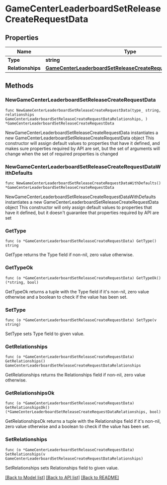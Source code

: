 # GameCenterLeaderboardSetReleaseCreateRequestData

## Properties

Name | Type | Description | Notes
------------ | ------------- | ------------- | -------------
**Type** | **string** |  | 
**Relationships** | [**GameCenterLeaderboardSetReleaseCreateRequestDataRelationships**](GameCenterLeaderboardSetReleaseCreateRequestDataRelationships.md) |  | 

## Methods

### NewGameCenterLeaderboardSetReleaseCreateRequestData

`func NewGameCenterLeaderboardSetReleaseCreateRequestData(type_ string, relationships GameCenterLeaderboardSetReleaseCreateRequestDataRelationships, ) *GameCenterLeaderboardSetReleaseCreateRequestData`

NewGameCenterLeaderboardSetReleaseCreateRequestData instantiates a new GameCenterLeaderboardSetReleaseCreateRequestData object
This constructor will assign default values to properties that have it defined,
and makes sure properties required by API are set, but the set of arguments
will change when the set of required properties is changed

### NewGameCenterLeaderboardSetReleaseCreateRequestDataWithDefaults

`func NewGameCenterLeaderboardSetReleaseCreateRequestDataWithDefaults() *GameCenterLeaderboardSetReleaseCreateRequestData`

NewGameCenterLeaderboardSetReleaseCreateRequestDataWithDefaults instantiates a new GameCenterLeaderboardSetReleaseCreateRequestData object
This constructor will only assign default values to properties that have it defined,
but it doesn't guarantee that properties required by API are set

### GetType

`func (o *GameCenterLeaderboardSetReleaseCreateRequestData) GetType() string`

GetType returns the Type field if non-nil, zero value otherwise.

### GetTypeOk

`func (o *GameCenterLeaderboardSetReleaseCreateRequestData) GetTypeOk() (*string, bool)`

GetTypeOk returns a tuple with the Type field if it's non-nil, zero value otherwise
and a boolean to check if the value has been set.

### SetType

`func (o *GameCenterLeaderboardSetReleaseCreateRequestData) SetType(v string)`

SetType sets Type field to given value.


### GetRelationships

`func (o *GameCenterLeaderboardSetReleaseCreateRequestData) GetRelationships() GameCenterLeaderboardSetReleaseCreateRequestDataRelationships`

GetRelationships returns the Relationships field if non-nil, zero value otherwise.

### GetRelationshipsOk

`func (o *GameCenterLeaderboardSetReleaseCreateRequestData) GetRelationshipsOk() (*GameCenterLeaderboardSetReleaseCreateRequestDataRelationships, bool)`

GetRelationshipsOk returns a tuple with the Relationships field if it's non-nil, zero value otherwise
and a boolean to check if the value has been set.

### SetRelationships

`func (o *GameCenterLeaderboardSetReleaseCreateRequestData) SetRelationships(v GameCenterLeaderboardSetReleaseCreateRequestDataRelationships)`

SetRelationships sets Relationships field to given value.



[[Back to Model list]](../README.md#documentation-for-models) [[Back to API list]](../README.md#documentation-for-api-endpoints) [[Back to README]](../README.md)


